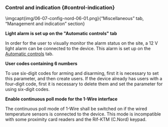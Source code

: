 ### Control and indication {#control-indication}

\imgcapt{img/06-07-config-nord-06-01.png}{“Miscellaneous” tab, “Management and indication” section}
   

**Light alarm is set up on the "Automatic controls" tab**

In order for the user to visually monitor the alarm status on the site, a 12 V light alarm can be connected to the device. This alarm is set up on the [Automatic controls](#config-automation) tab.
   
**User codes containing 6 numbers**

To use six-digit codes for arming and disarming, first it is necessary to set this parameter, and then create users. If the device already has users with a four-digit code, first it is necessary to delete them and set the parameter for using six-digit codes.
   
**Enable continuous poll mode for the 1-Wire interface**

The continuous poll mode of 1-Wire shall be switched on if the wired temperature sensors is connected to the device.
This mode is incompatible with some proximity card readers and the Rif-KTM (C.Nord) keypad.

